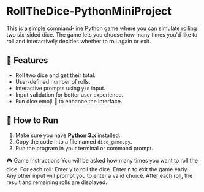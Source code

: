 # RollTheDice-PythonMiniProject
This is a simple command-line Python game where you can simulate rolling two six-sided dice. The game lets you choose how many times you'd like to roll and interactively decides whether to roll again or exit.

## 📌 Features

- Roll two dice and get their total.
- User-defined number of rolls.
- Interactive prompts using `y/n` input.
- Input validation for better user experience.
- Fun dice emoji 🎲 to enhance the interface.

## 🚀 How to Run

1. Make sure you have **Python 3.x** installed.
2. Copy the code into a file named `dice_game.py`.
3. Run the program in your terminal or command prompt.

🎮 Game Instructions
You will be asked how many times you want to roll the dice.
For each roll:
Enter y to roll the dice.
Enter n to exit the game early.
Any other input will prompt you to enter a valid choice.
After each roll, the result and remaining rolls are displayed.
